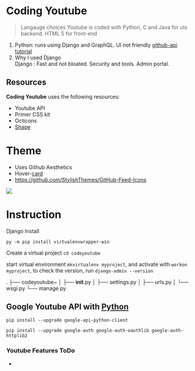 # Coding Youtube

> Langauge choices 
Youtube is coded with Python, C and Java for uts backend. HTML 5 for front-end

1. Python: runs using Django and GraphQL. UI not friendly
   [github-api tutorial](https://raybesiga.com/basic-django-app-github-api/)
2. Why I used Django  
   Django : Fast and not bloated. Security and tools. Admin portal.


## Resources 

**Coding Youtube** uses the following resources: 

- Youtube API
- Primer CSS kit
- Octicons
- [Shape](https://shape.so/app)


# Theme

- Uses Github Aesthetics
- Hover-[card](https://github.com/Justineo/github-hovercard)
- https://github.com/StylishThemes/GitHub-Feed-Icons

![](https://tonsky.me/blog/github-redesign/200_new_look.png)


# Instruction

Django Install 

`py -m pip install virtualenvwrapper-win`

Create a virtual project `cd codeyoutube`

start virtual environment `mkvirtualenv myproject`, and activate with `workon myproject`, to check the version, run `django-admin --version ` 


.
├── codeyoutube~
│   ├── __init__.py
│   ├── settings.py
│   ├── urls.py
│   └── wsgi.py
└── manage.py


## Google Youtube API with [Python](https://github.com/youtube/api-samples/tree/master/python)

`pip install --upgrade google-api-python-client`

`pip install --upgrade google-auth google-auth-oauthlib google-auth-httplib2`

### Youtube Features ToDo

- 